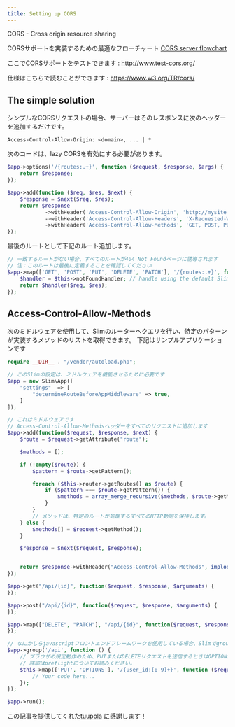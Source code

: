 ```yaml
---
title: Setting up CORS
---
```


CORS - Cross origin resource sharing

CORSサポートを実装するための最適なフローチャート
[CORS server flowchart](http://www.html5rocks.com/static/images/cors_server_flowchart.png)

ここでCORSサポートをテストできます : http://www.test-cors.org/

仕様はこちらで読むことができます : https://www.w3.org/TR/cors/


## The simple solution

シンプルなCORSリクエストの場合、サーバーはそのレスポンスに次のヘッダーを追加するだけです。

`Access-Control-Allow-Origin: <domain>, ... | *`

次のコードは、lazy CORSを有効にする必要があります。

```php
$app->options('/{routes:.+}', function ($request, $response, $args) {
    return $response;
});

$app->add(function ($req, $res, $next) {
    $response = $next($req, $res);
    return $response
            ->withHeader('Access-Control-Allow-Origin', 'http://mysite')
            ->withHeader('Access-Control-Allow-Headers', 'X-Requested-With, Content-Type, Accept, Origin, Authorization')
            ->withHeader('Access-Control-Allow-Methods', 'GET, POST, PUT, DELETE, PATCH, OPTIONS');
});
```

最後のルートとして下記のルート追加します。

```php
// 一致するルートがない場合、すべてのルートが404 Not Foundページに誘導されます
// 注：このルートは最後に定義することを確認してください
$app->map(['GET', 'POST', 'PUT', 'DELETE', 'PATCH'], '/{routes:.+}', function($req, $res) {
    $handler = $this->notFoundHandler; // handle using the default Slim page not found handler
    return $handler($req, $res);
});
```


## Access-Control-Allow-Methods

次のミドルウェアを使用して、Slimのルーターへクエリを行い、特定のパターンが実装するメソッドのリストを取得できます。
下記はサンプルアプリケーションです

```php
require __DIR__ . "/vendor/autoload.php";

// このSlimの設定は、ミドルウェアを機能させるために必要です
$app = new Slim\App([
    "settings"  => [
        "determineRouteBeforeAppMiddleware" => true,
    ]
]);

// これはミドルウェアです
// Access-Control-Allow-Methodsヘッダーをすべてのリクエストに追加します
$app->add(function($request, $response, $next) {
    $route = $request->getAttribute("route");

    $methods = [];

    if (!empty($route)) {
        $pattern = $route->getPattern();

        foreach ($this->router->getRoutes() as $route) {
            if ($pattern === $route->getPattern()) {
                $methods = array_merge_recursive($methods, $route->getMethods());
            }
        }
        // メソッドは、特定のルートが処理するすべてのHTTP動詞を保持します。
    } else {
        $methods[] = $request->getMethod();
    }

    $response = $next($request, $response);


    return $response->withHeader("Access-Control-Allow-Methods", implode(",", $methods));
});

$app->get("/api/{id}", function($request, $response, $arguments) {
});

$app->post("/api/{id}", function($request, $response, $arguments) {
});

$app->map(["DELETE", "PATCH"], "/api/{id}", function($request, $response, $arguments) {
});

// なにかしらjavascriptフロントエンドフレームワークを使用している場合、Slimでgroupを使用する場合は注意してください
$app->group('/api', function () {
    // ブラウザの規定動作のため、PUTまたはDELETEリクエストを送信するときはOPTIONSメソッドを追加する必要があります。
    // 詳細はpreflightについてお読みください。
    $this->map(['PUT', 'OPTIONS'], '/{user_id:[0-9]+}', function ($request, $response, $arguments) {
        // Your code here...
    });
});

$app->run();
```

この記事を提供してくれた[tuupola](https://github.com/tuupola) に感謝します！
